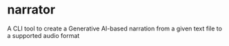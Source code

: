 # narrator
A CLI tool to create a Generative AI-based narration from a given text file to a supported audio format
